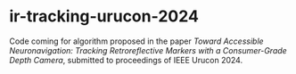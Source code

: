 # ir-tracking-urucon-2024

Code coming for algorithm proposed in the paper *Toward Accessible Neuronavigation: Tracking Retroreflective Markers with a Consumer-Grade Depth Camera*, submitted to proceedings of IEEE Urucon 2024. 
